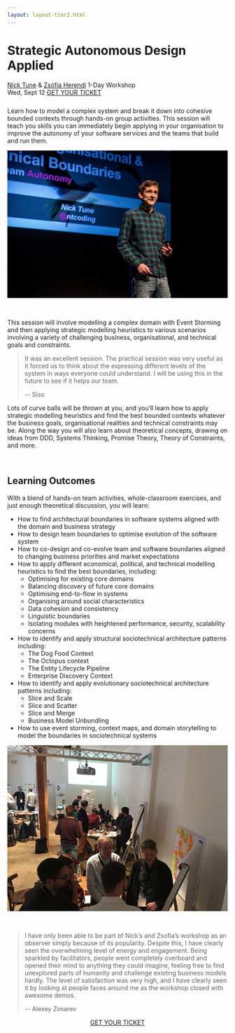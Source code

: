 ```yaml
---
layout: layout-tier2.html
---
```

<div class="container section workshop-page">
	<!-- begin workshop element -->
	<div class="row">
      <div class="col-xs-12 col-sm-2">
            <div class="speaker-container">
                <div class="speaker-img nick-and-zsófia keep-color"></div>
                </div>
            </div>
        <div class="col-xs-12 col-sm-10 workshop-list">
            <h1 class="section-header">Strategic Autonomous Design Applied</h1>
            <span class="workshops--speaker-name"><a href="../speakers/nick-tune.html">Nick Tune</a> &amp; <a href="../speakers/zsófia-Herendi.html">Zsófia Herendi</a></span>
            <span class="workshops--duration">1-Day Workshop<br>Wed, Sept 12</span>
            <a class="btn get-ticket-btn" href="https://ti.to/explore-ddd-conference/explore-ddd-2018">GET YOUR TICKET</a>
            <p class="copy" style="margin-top: 25px">Learn how to model a complex system and break it down into cohesive bounded contexts through hands-on group activities. This session will teach you skills you can immediately begin applying in your organisation to improve the autonomy of your software services and the teams that build and run them.</p>
            <img src="../img/workshop/Workshop-Nick-Tune-3.jpg" class="speaker--workshop-content-img" alt="" style="margin-bottom: 30px;"/>
            <p class="copy">This session will involve modelling a complex domain with Event Storming and then applying strategic modelling heuristics to various scenarios involving a variety of challenging business, organisational, and technical goals and constraints.</p> 
            <blockquote>
                <p class="copy">It was an excellent session. The practical session was very useful as it forced us to think about the expressing different levels of the system in ways everyone could understand. I will be using this in the future to see if it helps our team. </p>
                <p class="copy quote-source">-- Siso</p>
            </blockquote>
            <p class="copy">Lots of curve balls will be thrown at you, and you’ll learn how to apply strategic modelling heuristics and find the best bounded contexts whatever the business goals, organisational realities and technical constraints may be. Along the way you will also learn about theoretical concepts, drawing on ideas from DDD, Systems Thinking, Promise Theory, Theory of Constraints, and more.</p>
            <img src="../img/workshop/Workshop-Zsófia-Herendi-2.jpg" class="speaker--workshop-content-img" alt=""/>
            <h2 class="speaker-subheader">Learning Outcomes</h2>
            <p class="copy">With a blend of hands-on team activities, whole-classroom exercises, and just enough theoretical discussion, you will learn:</p>
            <ul class="copy-list">
                <li>How to find architectural boundaries in software systems aligned with the domain and business strategy
                <li>How to design team boundaries to optimise evolution of the software system
                <li>How to co-design and co-evolve team and software boundaries aligned to changing business priorities and market expectations
                <li>How to apply different economical, political, and technical modelling heuristics to find the best boundaries, including:
                    <ul class="copy-list">
                        <li>Optimising for existing core domains
                        <li>Balancing discovery of future core domains
                        <li>Optimising end-to-flow in systems
                        <li>Organising around social characteristics
                        <li>Data cohesion and consistency
                        <li>Linguistic boundaries
                        <li>Isolating modules with heightened performance, security, scalability concerns
                    </ul>
                </li>
                <li>How to identify and apply structural sociotechnical architecture patterns including:
                    <ul class="copy-list">
                        <li>The Dog Food Context</li>
                        <li>The Octopus context</li>
                        <li>The Entity Lifecycle Pipeline</li>
                        <li>Enterprise Discovery Context</li>
                    </ul>
                </li>
                <li>How to identify and apply evolutionary sociotechnical architecture patterns including:
                    <ul class="copy-list">
                        <li>Slice and Scale</li>
                        <li>Slice and Scatter</li>
                        <li>Slice and Merge</li>
                        <li>Business Model Unbundling</li>
                    </ul>
                </li>
                <li>How to use event storming, context maps, and domain storytelling to model the boundaries in sociotechnical systems</li>
            </ul>
            <img src="../img/workshop/Workshop-Nick-Zsofia-1.jpg" class="speaker--workshop-content-img" alt="" style="margin-bottom: 30px;" />
            <blockquote>
                <p class="copy">I have only been able to be part of Nick’s and Zsofia’s workshop as an observer simply because of its popularity. Despite this, I have clearly seen the overwhelming level of energy and engagement. Being sparkled by facilitators, people went completely overboard and opened their mind to anything they could imagine, feeling free to find unexplored parts of humanity and challenge existing business models hardly. The level of satisfaction was very high, and I have clearly seen it by looking at people faces around me as the workshop closed with awesome demos.</p>
                <p class="copy quote-source">-- Alexey Zimarev</p>
            </blockquote>
            <div class="col-xs-12" align="center">
                <a class="btn get-ticket-btn" href="https://ti.to/explore-ddd-conference/explore-ddd-2018">GET YOUR TICKET</a>
            </div>
        </div>
    </div>
</div> <!-- container -->
